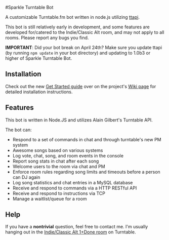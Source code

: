 #Sparkle Turntable Bot

A customizable Turntable.fm bot written in node.js utilizing [ttapi](https://github.com/alaingilbert/Turntable-API).

This bot is still relatively early in development, and some features are developed for/catered to the Indie/Classic Alt room, and may not apply to all rooms. Please report any bugs you find.

**IMPORTANT**: Did your bot break on April 24th? Make sure you update ttapi (by running `npm update` in your bot directory) and updating to 1.0b3 or higher of Sparkle Turntable Bot.

## Installation

Check out the new [Get Started guide](https://github.com/sharedferret/Sparkle-Turntable-Bot/wiki/Get-Started) over on the project's [Wiki page](https://github.com/sharedferret/Sparkle-Turntable-Bot/wiki) for detailed installation instructions.

## Features

This bot is written in Node.JS and utilizes Alain Gilbert's Turntable API.

The bot can: 

* Respond to a set of commands in chat and through turntable's new PM system
* Awesome songs based on various systems
* Log vote, chat, song, and room events in the console
* Report song stats in chat after each song
* Welcome users to the room via chat and PM
* Enforce room rules regarding song limits and timeouts before a person can DJ again
* Log song statistics and chat entries in a MySQL database
* Receive and respond to commands via a HTTP RESTful API
* Receive and respond to instructions via TCP
* Manage a waitlist/queue for a room

## Help

If you have a **nontrivial** question, feel free to contact me. I'm usually hanging out in the [Indie/Classic Alt 1+Done room](http://turntable.fm/indieclassic_alternative_1_done) on Turntable.